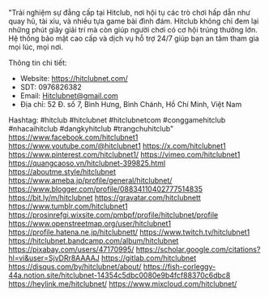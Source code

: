 "Trải nghiệm sự đẳng cấp tại Hitclub, nơi hội tụ các trò chơi hấp dẫn như quay hũ, tài xỉu, và nhiều tựa game bài đình đám. Hitclub không chỉ đem lại những phút giây giải trí mà còn giúp người chơi có cơ hội trúng thưởng lớn. Hệ thống bảo mật cao cấp và dịch vụ hỗ trợ 24/7 giúp bạn an tâm tham gia mọi lúc, mọi nơi.

Thông tin chi tiết:
- Website: https://hitclubnet.com/  
- SDT: 0976826382
- Email: Hitclubnet@gmail.com
- Địa chỉ: 52 Đ. số 7, Bình Hưng, Bình Chánh, Hồ Chí Minh, Việt Nam

Hashtag: #hitclub #hitclubnet #hitclubnetcom #conggamehitclub #nhacaihitclub #dangkyhitclub #trangchuhitclub"
https://www.facebook.com/hitclubnet1
https://www.youtube.com/@hitclubnet1
https://x.com/hitclubnet1
https://www.pinterest.com/hitclubnet1/
https://vimeo.com/hitclubnet1
https://quangcaoso.vn/hitclubnet-399825.html
https://aboutme.style/hitclubnet
https://www.ameba.jp/profile/general/hitclubnet/
https://www.blogger.com/profile/08834110402777514835
https://bit.ly/m/hitclubnet
https://gravatar.com/hitclubnett
https://www.tumblr.com/hitclubnet1
https://prosinrefgi.wixsite.com/pmbpf/profile/hitclubnet/profile
https://www.openstreetmap.org/user/hitclubnet1
https://profile.hatena.ne.jp/hitclubnett/
https://www.twitch.tv/hitclubnet1
https://hitclubnet.bandcamp.com/album/hitclubnet
https://pixabay.com/users/47170995/
https://scholar.google.com/citations?hl=vi&user=SjvDRr8AAAAJ
https://gitlab.com/hitclubnet
https://disqus.com/by/hitclubnet/about/
https://fish-corleggy-44a.notion.site/hitclubnet-14354c5dbc0080e9b4fcf88370c6dbc8
https://heylink.me/hitclubnet/
https://www.mixcloud.com/hitclubnet/
